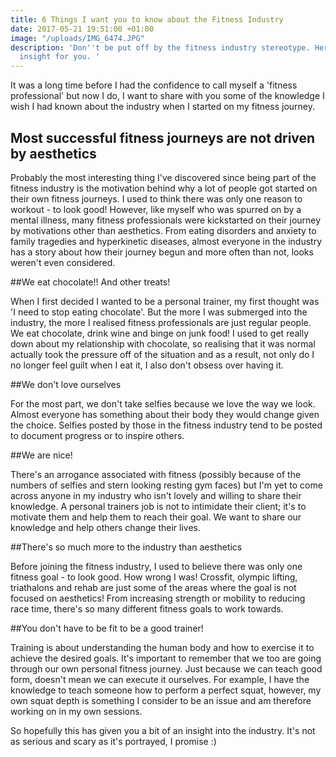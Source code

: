 ```yaml
---
title: 6 Things I want you to know about the Fitness Industry
date: 2017-05-21 19:51:00 +01:00
image: "/uploads/IMG_6474.JPG"
description: 'Don''t be put off by the fitness industry stereotype. Here''s a little
  insight for you. '
---
```


It was a long time before I had the confidence to call myself a 'fitness professional' but now I do, I want to share with you some of the knowledge I wish I had known about the industry when I started on my fitness journey. 

## Most successful fitness journeys are not driven by aesthetics 

Probably the most interesting thing I've discovered since being part of the fitness industry is the motivation behind why a lot of people got started on their own fitness journeys. I used to think there was only one reason to workout - to look good! However, like myself who was spurred on by a mental illness, many fitness professionals were kickstarted on their journey by motivations other than aesthetics. From eating disorders and anxiety to family tragedies and hyperkinetic diseases, almost everyone in the industry has a story about how their journey begun and more often than not, looks weren't even considered.

##We eat chocolate!! And other treats!

When I first decided I wanted to be a personal trainer, my first thought was 'I need to stop eating chocolate'. But the more I was submerged into the industry, the more I realised fitness professionals are just regular people. We eat chocolate, drink wine and binge on junk food! I used to get really down about my relationship with chocolate, so realising that it was normal actually took the pressure off of the situation and as a result, not only do I no longer feel guilt when I eat it, I also don't obsess over having it.

##We don't love ourselves

For the most part, we don't take selfies because we love the way we look. Almost everyone has something about their body they would change given the choice. Selfies posted by those in the fitness industry tend to be posted to document progress or to inspire others.

##We are nice! 

There's an arrogance associated with fitness (possibly because of the numbers of selfies and stern looking resting gym faces) but I'm yet to come across anyone in my industry who isn't lovely and willing to share their knowledge. A personal trainers job is not to intimidate their client; it's to motivate them and help them to reach their goal. We want to share our knowledge and help others change their lives. 

##There's so much more to the industry than aesthetics

Before joining the fitness industry, I used to believe there was only one fitness goal - to look good. How wrong I was! Crossfit, olympic lifting, triathalons and rehab are just some of the areas where the goal is not focused on aesthetics! From increasing strength or mobility to reducing race time, there's so many different fitness goals to work towards. 

##You don't have to be fit to be a good trainer! 

Training is about understanding the human body and how to exercise it to achieve the desired goals. It's important to remember that we too are going through our own personal fitness journey. Just because we can teach good form, doesn't mean we can execute it ourselves. For example, I have the knowledge to teach someone how to perform a perfect squat, however, my own squat depth is something I consider to be an issue and am therefore working on in my own sessions. 

So hopefully this has given you a bit of an insight into the industry. It's not as serious and scary as it's portrayed, I promise :) 
